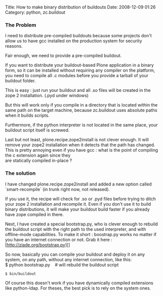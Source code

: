 Title: How to make binary distribution of buildouts
Date: 2008-12-09 01:26
Category: python, zc.buildout

### The Problem

  
I need to distribute pre-compiled buildouts because some projects don't
allow us to have gcc installed on the production system for security
reasons.   
  
Fair enough, we need to provide a pre-compiled buildout.   
  
If you want to distribute your buildout-based Plone application in a
binary form, so it can be installed without requiring any compiler on
the platform, you need to compile all .c modules before you provide a
tarball of your buildout folder.   
  
This is easy : just run your buildout and all .so files will be created
in the zope 2 installation. (.pyd under windows)   
  
But this will work only if you compile in a directory that is located
within the same path on the target machine, because zc.buildout uses
absolute paths when it builds scripts.   
  
Furthermore, if the python interpreter is not located in the same
place, your buildout script itself is screwed.   
  
Last but not least, plone.recipe.zope2install is not clever enough. It
will remove your zope2 installation when it detects that the path has
changed. This is pretty annoying even if you have gcc : what is the
point of compiling the c extension again since they   
are statically compiled in-place ?   
### The solution

  
I have changed plone.recipe.zope2install and added a new option called
\`smart-recompile\` (in trunk right now, not released).   
  
If you use it, the recipe will check for .so or .pyd files before
trying to ditch your zope 2 installation and recompile it. Even if you
don't use it to build binary distributions, it will make your buildout
build faster if you already have zope compiled in there.   
  
Next, I have created a special bootstrap.py, who is clever enough to
rebuild the buildout script with the right path to the used interpreter,
and with offline-mode capabilities. To make it short : boostrap.py works
no matter if you have an internet connection or not. Grab it here :
[http://ziade.org/bootstrap.py][]   
  
So now, basically you can compile your buildout and deploy it on any
system, on any path, without any internet connection, like this:   
   $ python bootstrap.py    # will rebuild the buildout script    

    $ bin/buildout

  
Of course this doesn't work if you have dynamically compiled extensions
like python-ldap. For theses, the best pick is to rely on the system
ones.   
  
[][http://ziade.org/bootstrap.py]

  [http://ziade.org/bootstrap.py]: http://ziade.org/bootstrap.py
